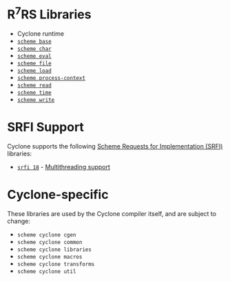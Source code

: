 
# R<sup>7</sup>RS Libraries

- Cyclone runtime
- [`scheme base`](api/scheme/base.md)
- [`scheme char`](api/scheme/char.md)
- [`scheme eval`](api/scheme/eval.md)
- [`scheme file`](api/scheme/file.md)
- [`scheme load`](api/scheme/load.md)
- [`scheme process-context`](api/scheme/process-context.md)
- [`scheme read`](api/scheme/read.md)
- [`scheme time`](api/scheme/time.md)
- [`scheme write`](api/scheme/write.md)

# SRFI Support

Cyclone supports the following [Scheme Requests for Implementation (SRFI)](http://srfi.schemers.org/) libraries:

- [`srfi 18`](api/srfi/18.md) - [Multithreading support](http://srfi.schemers.org/srfi-18/srfi-18.html)

# Cyclone-specific

These libraries are used by the Cyclone compiler itself, and are subject to change:

- `scheme cyclone cgen`
- `scheme cyclone common`
- `scheme cyclone libraries`
- `scheme cyclone macros`
- `scheme cyclone transforms`
- `scheme cyclone util`
